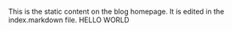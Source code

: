 ---
---
This is the static content on the blog homepage. It is edited in the index.markdown file. HELLO WORLD